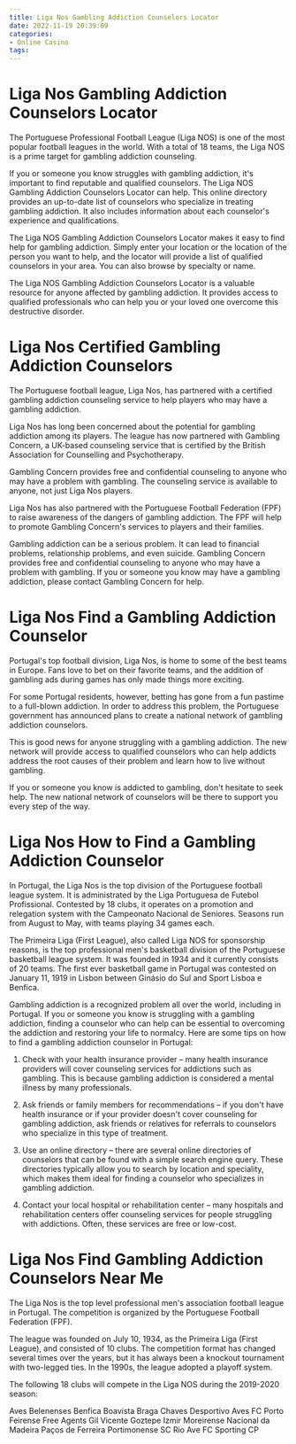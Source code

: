 ```yaml
---
title: Liga Nos Gambling Addiction Counselors Locator
date: 2022-11-19 20:39:09
categories:
- Online Casino
tags:
---
```



#  Liga Nos Gambling Addiction Counselors Locator
 
The Portuguese Professional Football League (Liga NOS) is one of the most popular football leagues in the world. With a total of 18 teams, the Liga NOS is a prime target for gambling addiction counseling. 

If you or someone you know struggles with gambling addiction, it's important to find reputable and qualified counselors. The Liga NOS Gambling Addiction Counselors Locator can help. This online directory provides an up-to-date list of counselors who specialize in treating gambling addiction. It also includes information about each counselor's experience and qualifications. 

The Liga NOS Gambling Addiction Counselors Locator makes it easy to find help for gambling addiction. Simply enter your location or the location of the person you want to help, and the locator will provide a list of qualified counselors in your area. You can also browse by specialty or name. 

The Liga NOS Gambling Addiction Counselors Locator is a valuable resource for anyone affected by gambling addiction. It provides access to qualified professionals who can help you or your loved one overcome this destructive disorder.

#  Liga Nos Certified Gambling Addiction Counselors

The Portuguese football league, Liga Nos, has partnered with a certified gambling addiction counseling service to help players who may have a gambling addiction.

Liga Nos has long been concerned about the potential for gambling addiction among its players. The league has now partnered with Gambling Concern, a UK-based counseling service that is certified by the British Association for Counselling and Psychotherapy.

Gambling Concern provides free and confidential counseling to anyone who may have a problem with gambling. The counseling service is available to anyone, not just Liga Nos players.

Liga Nos has also partnered with the Portuguese Football Federation (FPF) to raise awareness of the dangers of gambling addiction. The FPF will help to promote Gambling Concern's services to players and their families.

Gambling addiction can be a serious problem. It can lead to financial problems, relationship problems, and even suicide. Gambling Concern provides free and confidential counseling to anyone who may have a problem with gambling. If you or someone you know may have a gambling addiction, please contact Gambling Concern for help.

#  Liga Nos Find a Gambling Addiction Counselor

Portugal's top football division, Liga Nos, is home to some of the best teams in Europe. Fans love to bet on their favorite teams, and the addition of gambling ads during games has only made things more exciting.

For some Portugal residents, however, betting has gone from a fun pastime to a full-blown addiction. In order to address this problem, the Portuguese government has announced plans to create a national network of gambling addiction counselors.

This is good news for anyone struggling with a gambling addiction. The new network will provide access to qualified counselors who can help addicts address the root causes of their problem and learn how to live without gambling.

If you or someone you know is addicted to gambling, don't hesitate to seek help. The new national network of counselors will be there to support you every step of the way.

#  Liga Nos How to Find a Gambling Addiction Counselor

In Portugal, the Liga Nos is the top division of the Portuguese football league system. It is administrated by the Liga Portuguesa de Futebol Profissional. Contested by 18 clubs, it operates on a promotion and relegation system with the Campeonato Nacional de Seniores. Seasons run from August to May, with teams playing 34 games each.

The Primeira Liga (First League), also called Liga NOS for sponsorship reasons, is the top professional men's basketball division of the Portuguese basketball league system. It was founded in 1934 and it currently consists of 20 teams. The first ever basketball game in Portugal was contested on January 11, 1919 in Lisbon between Ginásio do Sul and Sport Lisboa e Benfica.

Gambling addiction is a recognized problem all over the world, including in Portugal. If you or someone you know is struggling with a gambling addiction, finding a counselor who can help can be essential to overcoming the addiction and restoring your life to normalcy. Here are some tips on how to find a gambling addiction counselor in Portugal:

1) Check with your health insurance provider – many health insurance providers will cover counseling services for addictions such as gambling. This is because gambling addiction is considered a mental illness by many professionals.

2) Ask friends or family members for recommendations – if you don't have health insurance or if your provider doesn't cover counseling for gambling addiction, ask friends or relatives for referrals to counselors who specialize in this type of treatment.

3) Use an online directory – there are several online directories of counselors that can be found with a simple search engine query. These directories typically allow you to search by location and speciality, which makes them ideal for finding a counselor who specializes in gambling addiction.

4) Contact your local hospital or rehabilitation center – many hospitals and rehabilitation centers offer counseling services for people struggling with addictions. Often, these services are free or low-cost.

#  Liga Nos Find Gambling Addiction Counselors Near Me

The Liga Nos is the top level professional men's association football league in Portugal. The competition is organized by the Portuguese Football Federation (FPF).

The league was founded on July 10, 1934, as the Primeira Liga (First League), and consisted of 10 clubs. The competition format has changed several times over the years, but it has always been a knockout tournament with two-legged ties. In the 1990s, the league adopted a playoff system.

The following 18 clubs will compete in the Liga NOS during the 2019-2020 season:

Aves 
Belenenses 
Benfica 
Boavista 
Braga 
Chaves 
Desportivo Aves 
FC Porto 
Feirense 
Free Agents 
Gil Vicente 
Goztepe Izmir 
Moreirense 
Nacional da Madeira 
Paços de Ferreira 
Portimonense SC 
Rio Ave FC 
Sporting CP